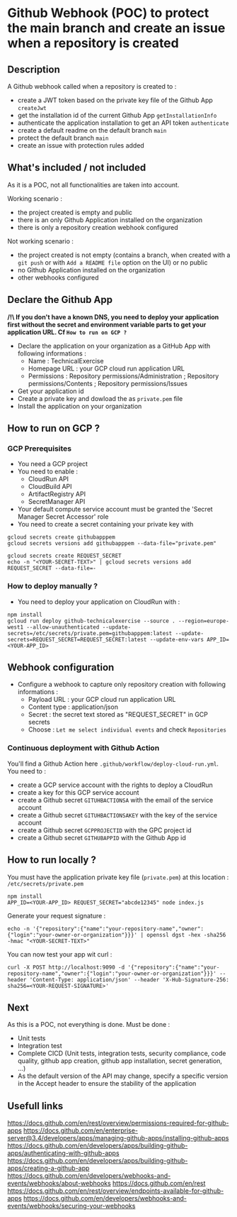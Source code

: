 # Github Webhook (POC) to protect the main branch and create an issue when a repository is created

## Description
A Github webhook called when a repository is created to : 
* create a JWT token based on the private key file of the Github App `createJwt`
* get the installation id of the current Github App `getInstallationInfo`
* authenticate the application installation to get an API token `authenticate`
* create a default readme on the default branch `main`
* protect the default branch `main`
* create an issue with protection rules added

## What's included / not included
As it is a POC, not all functionalities are taken into account.

Working scenario :
* the project created is empty and public
* there is an only Github Application installed on the organization
* there is only a repository creation webhook configured

Not working scenario : 
* the project created is not empty (contains a branch, when created with a `git push` or with `Add a README file` option on the UI) or no public
* no Github Application installed on the organization
* other webhooks configured

## Declare the Github App
__/!\ If you don't have a known DNS, you need to deploy your application first without the secret and environment variable parts to get your application URL. Cf `How to run on GCP ?`__
* Declare the application on your organization as a GitHub App with following informations : 
    * Name : TechnicalExercise
    * Homepage URL : your GCP cloud run application URL
    * Permissions : Repository permissions/Administration ; Repository permissions/Contents ; Repository permissions/Issues
* Get your application id
* Create a private key and dowload the as `private.pem` file
* Install the application on your organization

## How to run on GCP ?
### GCP Prerequisites
* You need a GCP project
* You need to enable :
    * CloudRun API
    * CloudBuild API
    * ArtifactRegistry API
    * SecretManager API
* Your default compute service account must be granted the 'Secret Manager Secret Accessor' role
* You need to create a secret containing your private key with 
```
gcloud secrets create githubapppem
gcloud secrets versions add githubapppem --data-file="private.pem"

gcloud secrets create REQUEST_SECRET
echo -n "<YOUR-SECRET-TEXT>" | gcloud secrets versions add REQUEST_SECRET --data-file=-
```

### How to deploy manually ?
* You need to deploy your application on CloudRun with : 
```
npm install
gcloud run deploy github-technicalexercise --source . --region=europe-west1 --allow-unauthenticated --update-secrets=/etc/secrets/private.pem=githubapppem:latest --update-secrets=REQUEST_SECRET=REQUEST_SECRET:latest --update-env-vars APP_ID=<YOUR-APP_ID>
```

## Webhook configuration
* Configure a webhook to capture only repository creation with following informations : 
    * Payload URL : your GCP cloud run application URL
    * Content type : application/json
    * Secret : the secret text stored as "REQUEST_SECRET" in GCP secrets
    * Choose : `Let me select individual events` and check `Repositories`

### Continuous deployment with Github Action
You'll find a Github Action here `.github/workflow/deploy-cloud-run.yml`. You need to :
* create a GCP service account with the rights to deploy a CloudRun
* create a key for this GCP service account
* create a Github secret `GITUHBACTIONSA` with the email of the service account
* create a Github secret `GITUHBACTIONSAKEY` with the key of the service account
* create a Github secret `GCPPROJECTID` with the GPC project id
* create a Github secret `GITHUBAPPID` with the Github App id

## How to run locally ?
You must have the application private key file (`private.pem`) at this location : `/etc/secrets/private.pem`
```
npm install
APP_ID=<YOUR-APP_ID> REQUEST_SECRET="abcde12345" node index.js 
```
Generate your request signature : 
```
echo -n '{"repository":{"name":"your-repository-name","owner":{"login":"your-owner-or-organization"}}}' | openssl dgst -hex -sha256 -hmac "<YOUR-SECRET-TEXT>"
```
You can now test your app wit curl : 
```
curl -X POST http://localhost:9090 -d '{"repository":{"name":"your-repository-name","owner":{"login":"your-owner-or-organization"}}}' --header 'Content-Type: application/json' --header 'X-Hub-Signature-256: sha256=<YOUR-REQUEST-SIGNATURE>'
```

## Next
As this is a POC, not everything is done. Must be done : 
* Unit tests
* Integration test
* Complete CICD (Unit tests, integration tests, security compliance, code quality, github app creation, github app installation, secret generation, ...)
* As the default version of the API may change, specify a specific version in the Accept header to ensure the stability of the application

## Usefull links
https://docs.github.com/en/rest/overview/permissions-required-for-github-apps
https://docs.github.com/en/enterprise-server@3.4/developers/apps/managing-github-apps/installing-github-apps
https://docs.github.com/en/developers/apps/building-github-apps/authenticating-with-github-apps
https://docs.github.com/en/developers/apps/building-github-apps/creating-a-github-app
https://docs.github.com/en/developers/webhooks-and-events/webhooks/about-webhooks
https://docs.github.com/en/rest
https://docs.github.com/en/rest/overview/endpoints-available-for-github-apps
https://docs.github.com/en/developers/webhooks-and-events/webhooks/securing-your-webhooks 
